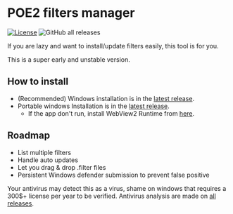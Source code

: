 # POE2 filters manager

[![License](https://img.shields.io/badge/License-BSD_3--Clause-blue.svg?style=for-the-badge)](https://opensource.org/licenses/BSD-3-Clause) 
![GitHub all releases](https://img.shields.io/github/downloads/vasilvestre/poe2-filters-manager/total?style=for-the-badge)

If you are lazy and want to install/update filters easily, this tool is for you.

This is a super early and unstable version.

## How to install

- (Recommended) Windows installation is in the [latest release](https://github.com/vasilvestre/totk-mod-manager-for-switch-emulators/releases/latest).
- Portable windows Installation is in the [latest release](https://github.com/vasilvestre/poe2-filters-manager/releases/latest/download/poe2-filters-manager.exe).
    - If the app don't run, install WebView2 Runtime from [here](https://developer.microsoft.com/en-us/microsoft-edge/webview2/).

## Roadmap

- List multiple filters
- Handle auto updates
- Let you drag & drop .filter files
- Persistent Windows defender submission to prevent false positive

Your antivirus may detect this as a virus, shame on windows that requires a 300$+ license per year to be verified.
Antivirus analysis are made on [all releases](https://github.com/vasilvestre/poe2-filters-manager/actions/workflows/virus-total.yml).
